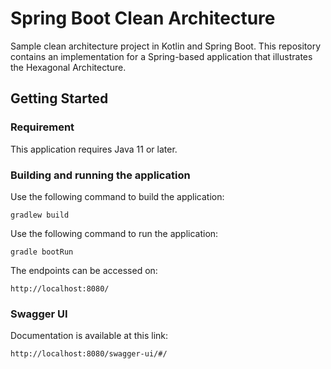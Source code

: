 # Spring Boot Clean Architecture
Sample clean architecture project in Kotlin and Spring Boot.
This repository contains an implementation for a Spring-based application that illustrates the Hexagonal Architecture.

## Getting Started

### Requirement
This application requires Java 11 or later.

### Building and running the application
Use the following command to build the application:
```
gradlew build
```
Use the following command to run the application:
```
gradle bootRun
```
The endpoints can be accessed on:
```
http://localhost:8080/
```

### Swagger UI
Documentation is available at this link:
```
http://localhost:8080/swagger-ui/#/
```
